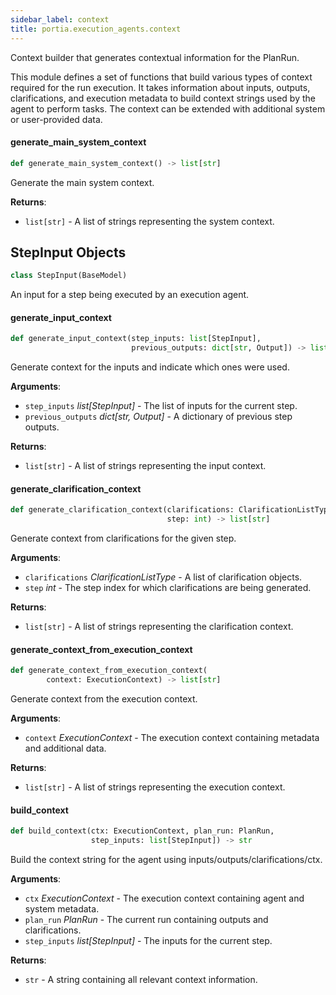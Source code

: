 ```yaml
---
sidebar_label: context
title: portia.execution_agents.context
---
```


Context builder that generates contextual information for the PlanRun.

This module defines a set of functions that build various types of context
required for the run execution. It takes information about inputs,
outputs, clarifications, and execution metadata to build context strings
used by the agent to perform tasks. The context can be extended with
additional system or user-provided data.

#### generate\_main\_system\_context

```python
def generate_main_system_context() -> list[str]
```

Generate the main system context.

**Returns**:

- `list[str]` - A list of strings representing the system context.

## StepInput Objects

```python
class StepInput(BaseModel)
```

An input for a step being executed by an execution agent.

#### generate\_input\_context

```python
def generate_input_context(step_inputs: list[StepInput],
                           previous_outputs: dict[str, Output]) -> list[str]
```

Generate context for the inputs and indicate which ones were used.

**Arguments**:

- `step_inputs` _list[StepInput]_ - The list of inputs for the current step.
- `previous_outputs` _dict[str, Output]_ - A dictionary of previous step outputs.
  

**Returns**:

- `list[str]` - A list of strings representing the input context.

#### generate\_clarification\_context

```python
def generate_clarification_context(clarifications: ClarificationListType,
                                   step: int) -> list[str]
```

Generate context from clarifications for the given step.

**Arguments**:

- `clarifications` _ClarificationListType_ - A list of clarification objects.
- `step` _int_ - The step index for which clarifications are being generated.
  

**Returns**:

- `list[str]` - A list of strings representing the clarification context.

#### generate\_context\_from\_execution\_context

```python
def generate_context_from_execution_context(
        context: ExecutionContext) -> list[str]
```

Generate context from the execution context.

**Arguments**:

- `context` _ExecutionContext_ - The execution context containing metadata and additional data.
  

**Returns**:

- `list[str]` - A list of strings representing the execution context.

#### build\_context

```python
def build_context(ctx: ExecutionContext, plan_run: PlanRun,
                  step_inputs: list[StepInput]) -> str
```

Build the context string for the agent using inputs/outputs/clarifications/ctx.

**Arguments**:

- `ctx` _ExecutionContext_ - The execution context containing agent and system metadata.
- `plan_run` _PlanRun_ - The current run containing outputs and clarifications.
- `step_inputs` _list[StepInput]_ - The inputs for the current step.
  

**Returns**:

- `str` - A string containing all relevant context information.

